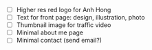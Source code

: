 - [ ] Higher res red logo for Anh Hong
- [ ] Text for front page: design, illustration, photo
- [ ] Thumbnail image for traffic video
- [ ] Minimal about me page
- [ ] Minimal contact (send email?)
